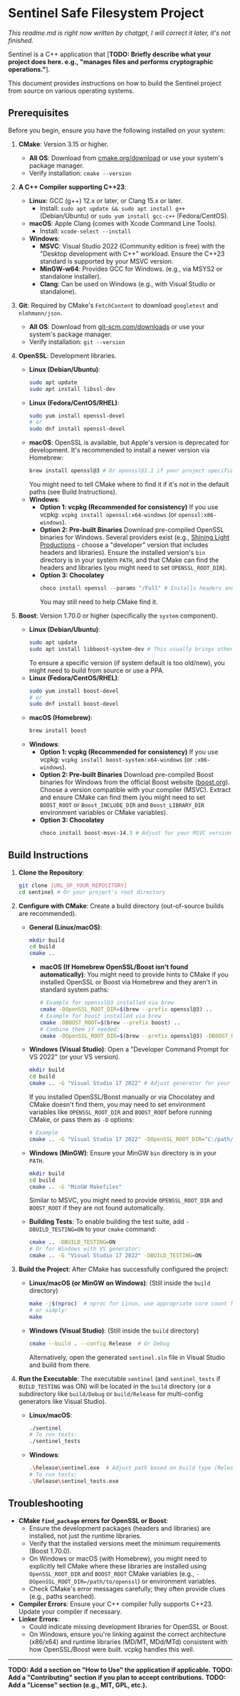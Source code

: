 # Sentinel Safe Filesystem Project

*This readme.md is right now written by chatgpt, I will correct it later, it's not finished.*

Sentinel is a C++ application that [**TODO: Briefly describe what your project does here. e.g., "manages files and performs cryptographic operations."**].

This document provides instructions on how to build the Sentinel project from source on various operating systems.

## Prerequisites

Before you begin, ensure you have the following installed on your system:

1.  **CMake**: Version 3.15 or higher.
    *   **All OS**: Download from [cmake.org/download](https://cmake.org/download/) or use your system's package manager.
    *   Verify installation: `cmake --version`

2.  **A C++ Compiler supporting C++23**:
    *   **Linux**: GCC (g++) 12.x or later, or Clang 15.x or later.
        *   Install: `sudo apt update && sudo apt install g++` (Debian/Ubuntu) or `sudo yum install gcc-c++` (Fedora/CentOS).
    *   **macOS**: Apple Clang (comes with Xcode Command Line Tools).
        *   Install: `xcode-select --install`
    *   **Windows**:
        *   **MSVC**: Visual Studio 2022 (Community edition is free) with the "Desktop development with C++" workload. Ensure the C++23 standard is supported by your MSVC version.
        *   **MinGW-w64**: Provides GCC for Windows. (e.g., via MSYS2 or standalone installer).
        *   **Clang**: Can be used on Windows (e.g., with Visual Studio or standalone).

3.  **Git**: Required by CMake's `FetchContent` to download `googletest` and `nlohmann/json`.
    *   **All OS**: Download from [git-scm.com/downloads](https://git-scm.com/downloads) or use your system's package manager.
    *   Verify installation: `git --version`

4.  **OpenSSL**: Development libraries.
    *   **Linux (Debian/Ubuntu)**:
        ```bash
        sudo apt update
        sudo apt install libssl-dev
        ```
    *   **Linux (Fedora/CentOS/RHEL)**:
        ```bash
        sudo yum install openssl-devel
        # or
        sudo dnf install openssl-devel
        ```
    *   **macOS**:
        OpenSSL is available, but Apple's version is deprecated for development. It's recommended to install a newer version via Homebrew:
        ```bash
        brew install openssl@3 # Or openssl@1.1 if your project specifically needs it
        ```
        You might need to tell CMake where to find it if it's not in the default paths (see Build Instructions).
    *   **Windows**:
        *   **Option 1: vcpkg (Recommended for consistency)**
            If you use vcpkg: `vcpkg install openssl:x64-windows` (or `openssl:x86-windows`).
        *   **Option 2: Pre-built Binaries**
            Download pre-compiled OpenSSL binaries for Windows. Several providers exist (e.g., [Shining Light Productions](https://slproweb.com/products/Win32OpenSSL.html) - choose a "developer" version that includes headers and libraries). Ensure the installed version's `bin` directory is in your system `PATH`, and that CMake can find the headers and libraries (you might need to set `OPENSSL_ROOT_DIR`).
        *   **Option 3: Chocolatey**
            ```powershell
            choco install openssl --params "/Full" # Installs headers and libs
            ```
            You may still need to help CMake find it.

5.  **Boost**: Version 1.70.0 or higher (specifically the `system` component).
    *   **Linux (Debian/Ubuntu)**:
        ```bash
        sudo apt update
        sudo apt install libboost-system-dev # This usually brings other common Boost dev libs too
        ```
        To ensure a specific version (if system default is too old/new), you might need to build from source or use a PPA.
    *   **Linux (Fedora/CentOS/RHEL)**:
        ```bash
        sudo yum install boost-devel
        # or
        sudo dnf install boost-devel
        ```
    *   **macOS (Homebrew)**:
        ```bash
        brew install boost
        ```
    *   **Windows**:
        *   **Option 1: vcpkg (Recommended for consistency)**
            If you use vcpkg: `vcpkg install boost-system:x64-windows` (or `:x86-windows`).
        *   **Option 2: Pre-built Binaries**
            Download pre-compiled Boost binaries for Windows from the official Boost website ([boost.org](https://www.boost.org/users/download/)). Choose a version compatible with your compiler (MSVC). Extract and ensure CMake can find them (you might need to set `BOOST_ROOT` or `Boost_INCLUDE_DIR` and `Boost_LIBRARY_DIR` environment variables or CMake variables).
        *   **Option 3: Chocolatey**
            ```powershell
            choco install boost-msvc-14.3 # Adjust for your MSVC version (14.3 is for VS2022)
            ```

## Build Instructions

1.  **Clone the Repository**:
    ```bash
    git clone [URL_OF_YOUR_REPOSITORY]
    cd sentinel # Or your project's root directory
    ```

2.  **Configure with CMake**:
    Create a build directory (out-of-source builds are recommended).

    *   **General (Linux/macOS)**:
        ```bash
        mkdir build
        cd build
        cmake ..
        ```
        *   **macOS (If Homebrew OpenSSL/Boost isn't found automatically)**:
            You might need to provide hints to CMake if you installed OpenSSL or Boost via Homebrew and they aren't in standard system paths:
            ```bash
            # Example for openssl@3 installed via brew
            cmake -DOpenSSL_ROOT_DIR=$(brew --prefix openssl@3) ..
            # Example for boost installed via brew
            cmake -DBOOST_ROOT=$(brew --prefix boost) ..
            # Combine them if needed:
            cmake -DOpenSSL_ROOT_DIR=$(brew --prefix openssl@3) -DBOOST_ROOT=$(brew --prefix boost) ..
            ```

    *   **Windows (Visual Studio)**:
        Open a "Developer Command Prompt for VS 2022" (or your VS version).
        ```bash
        mkdir build
        cd build
        cmake .. -G "Visual Studio 17 2022" # Adjust generator for your VS version
        ```
        If you installed OpenSSL/Boost manually or via Chocolatey and CMake doesn't find them, you may need to set environment variables like `OPENSSL_ROOT_DIR` and `BOOST_ROOT` before running CMake, or pass them as `-D` options:
        ```bash
        # Example
        cmake .. -G "Visual Studio 17 2022" -DOpenSSL_ROOT_DIR="C:/path/to/openssl" -DBOOST_ROOT="C:/path/to/boost_1_XX_0"
        ```

    *   **Windows (MinGW)**:
        Ensure your MinGW `bin` directory is in your `PATH`.
        ```bash
        mkdir build
        cd build
        cmake .. -G "MinGW Makefiles"
        ```
        Similar to MSVC, you might need to provide `OPENSSL_ROOT_DIR` and `BOOST_ROOT` if they are not found automatically.

    *   **Building Tests**:
        To enable building the test suite, add `-DBUILD_TESTING=ON` to your `cmake` command:
        ```bash
        cmake .. -DBUILD_TESTING=ON
        # Or for Windows with VS generator:
        cmake .. -G "Visual Studio 17 2022" -DBUILD_TESTING=ON
        ```

3.  **Build the Project**:
    After CMake has successfully configured the project:

    *   **Linux/macOS (or MinGW on Windows)**:
        (Still inside the `build` directory)
        ```bash
        make -j$(nproc)  # nproc for Linux, use appropriate core count for macOS
        # or simply:
        make
        ```
    *   **Windows (Visual Studio)**:
        (Still inside the `build` directory)
        ```bash
        cmake --build . --config Release  # Or Debug
        ```
        Alternatively, open the generated `sentinel.sln` file in Visual Studio and build from there.

4.  **Run the Executable**:
    The executable `sentinel` (and `sentinel_tests` if `BUILD_TESTING` was ON) will be located in the `build` directory (or a subdirectory like `build/Debug` or `build/Release` for multi-config generators like Visual Studio).

    *   **Linux/macOS**:
        ```bash
        ./sentinel
        # To run tests:
        ./sentinel_tests
        ```
    *   **Windows**:
        ```bash
        .\Release\sentinel.exe  # Adjust path based on build type (Release/Debug)
        # To run tests:
        .\Release\sentinel_tests.exe
        ```

## Troubleshooting

*   **CMake `find_package` errors for OpenSSL or Boost**:
    *   Ensure the development packages (headers and libraries) are installed, not just the runtime libraries.
    *   Verify that the installed versions meet the minimum requirements (Boost 1.70.0).
    *   On Windows or macOS (with Homebrew), you might need to explicitly tell CMake where these libraries are installed using `OpenSSL_ROOT_DIR` and `BOOST_ROOT` CMake variables (e.g., `-DOpenSSL_ROOT_DIR=/path/to/openssl`) or environment variables.
    *   Check CMake's error messages carefully; they often provide clues (e.g., paths searched).
*   **Compiler Errors**: Ensure your C++ compiler fully supports C++23. Update your compiler if necessary.
*   **Linker Errors**:
    *   Could indicate missing development libraries for OpenSSL or Boost.
    *   On Windows, ensure you're linking against the correct architecture (x86/x64) and runtime libraries (MD/MT, MDd/MTd) consistent with how OpenSSL/Boost were built. vcpkg handles this well.

---

**TODO: Add a section on "How to Use" the application if applicable.**
**TODO: Add a "Contributing" section if you plan to accept contributions.**
**TODO: Add a "License" section (e.g., MIT, GPL, etc.).**

